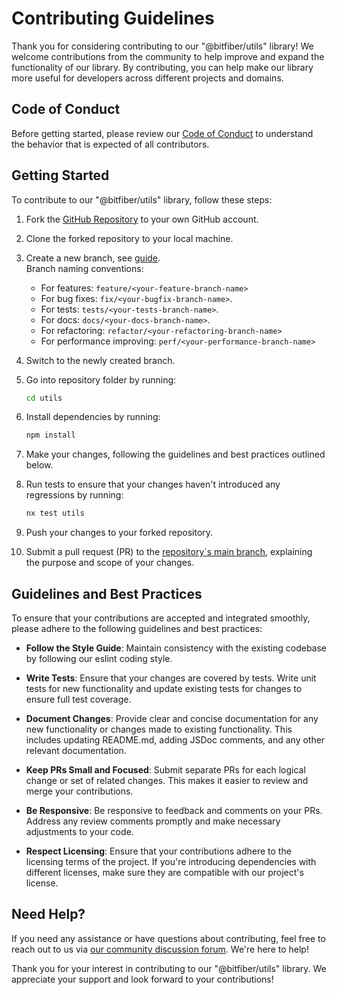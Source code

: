 # Contributing Guidelines

Thank you for considering contributing to our "@bitfiber/utils" library!
We welcome contributions from the community to help improve and expand the functionality of our library.
By contributing, you can help make our library more useful for developers across different projects and domains.

## Code of Conduct

Before getting started, please review
our [Code of Conduct](https://github.com/bitfiber/utils/blob/main/CODE_OF_CONDUCT.md) to understand the behavior that is
expected of all contributors.

## Getting Started

To contribute to our "@bitfiber/utils" library, follow these steps:

1. Fork the [GitHub Repository](https://github.com/bitfiber/utils) to your own GitHub account.

2. Clone the forked repository to your local machine.

3. Create a new branch,
   see [guide](https://docs.github.com/en/pull-requests/collaborating-with-pull-requests/proposing-changes-to-your-work-with-pull-requests/creating-and-deleting-branches-within-your-repository).  
   Branch naming conventions:

    - For features: `feature/<your-feature-branch-name>`
    - For bug fixes: `fix/<your-bugfix-branch-name>`.
    - For tests: `tests/<your-tests-branch-name>`.
    - For docs: `docs/<your-docs-branch-name>`.
    - For refactoring: `refactor/<your-refactoring-branch-name>`
    - For performance improving: `perf/<your-performance-branch-name>`

4. Switch to the newly created branch.

5. Go into repository folder by running:

    ```bash
    cd utils
    ```

6. Install dependencies by running:

   ```bash
   npm install
   ```

7. Make your changes, following the guidelines and best practices outlined below.

8. Run tests to ensure that your changes haven't introduced any regressions by running:

   ```bash
   nx test utils
   ```

9. Push your changes to your forked repository.

10. Submit a pull request (PR) to the [repository`s main branch](https://github.com/bitfiber/utils/tree/main),
    explaining the purpose and scope of your changes.

## Guidelines and Best Practices

To ensure that your contributions are accepted and integrated smoothly, please adhere to the following guidelines and
best practices:

* **Follow the Style Guide**: Maintain consistency with the existing codebase by following our eslint coding style.

* **Write Tests**: Ensure that your changes are covered by tests. Write unit tests for new functionality and update
  existing tests for changes to ensure full test coverage.

* **Document Changes**: Provide clear and concise documentation for any new functionality or changes made to existing
  functionality. This includes updating README.md, adding JSDoc comments, and any other relevant documentation.

* **Keep PRs Small and Focused**: Submit separate PRs for each logical change or set of related changes. This makes it
  easier to review and merge your contributions.

* **Be Responsive**: Be responsive to feedback and comments on your PRs. Address any review comments promptly and make
  necessary adjustments to your code.

* **Respect Licensing**: Ensure that your contributions adhere to the licensing terms of the project. If you're
  introducing dependencies with different licenses, make sure they are compatible with our project's license.

## Need Help?

If you need any assistance or have questions about contributing, feel free to reach out to us
via [our community discussion forum](https://github.com/bitfiber/utils/discussions). We're here to help!

Thank you for your interest in contributing to our "@bitfiber/utils" library.
We appreciate your support and look forward to your contributions!
